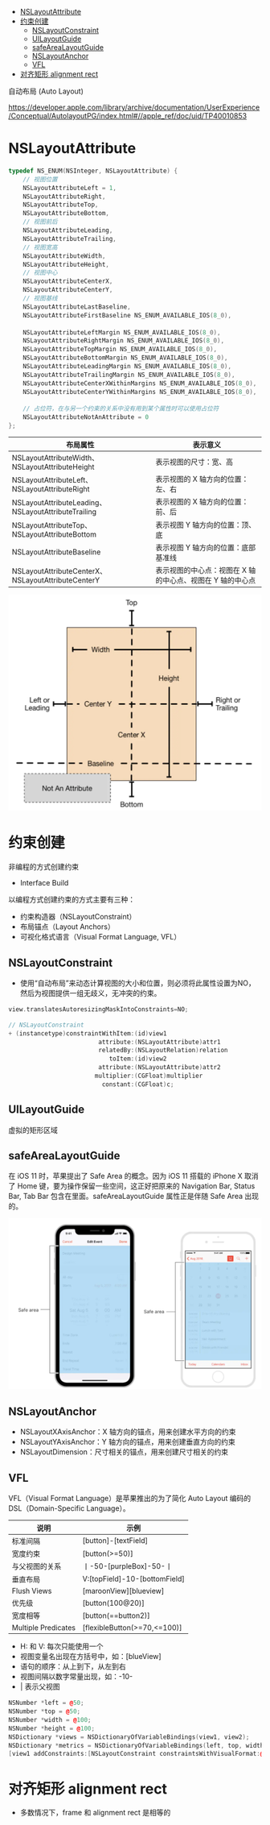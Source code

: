 <!-- TOC -->

- [NSLayoutAttribute](#nslayoutattribute)
- [约束创建](#约束创建)
  - [NSLayoutConstraint](#nslayoutconstraint)
  - [UILayoutGuide](#uilayoutguide)
  - [safeAreaLayoutGuide](#safearealayoutguide)
  - [NSLayoutAnchor](#nslayoutanchor)
  - [VFL](#vfl)
- [对齐矩形 alignment rect](#对齐矩形-alignment-rect)

<!-- /TOC -->

自动布局 (Auto Layout)

https://developer.apple.com/library/archive/documentation/UserExperience/Conceptual/AutolayoutPG/index.html#//apple_ref/doc/uid/TP40010853

# NSLayoutAttribute

```c++
typedef NS_ENUM(NSInteger, NSLayoutAttribute) {
    // 视图位置
    NSLayoutAttributeLeft = 1,
    NSLayoutAttributeRight,
    NSLayoutAttributeTop,
    NSLayoutAttributeBottom,
    // 视图前后
    NSLayoutAttributeLeading,
    NSLayoutAttributeTrailing,
    // 视图宽高
    NSLayoutAttributeWidth,
    NSLayoutAttributeHeight,
    // 视图中心
    NSLayoutAttributeCenterX,
    NSLayoutAttributeCenterY,
    // 视图基线
    NSLayoutAttributeLastBaseline,
    NSLayoutAttributeFirstBaseline NS_ENUM_AVAILABLE_IOS(8_0),

    NSLayoutAttributeLeftMargin NS_ENUM_AVAILABLE_IOS(8_0),
    NSLayoutAttributeRightMargin NS_ENUM_AVAILABLE_IOS(8_0),
    NSLayoutAttributeTopMargin NS_ENUM_AVAILABLE_IOS(8_0),
    NSLayoutAttributeBottomMargin NS_ENUM_AVAILABLE_IOS(8_0),
    NSLayoutAttributeLeadingMargin NS_ENUM_AVAILABLE_IOS(8_0),
    NSLayoutAttributeTrailingMargin NS_ENUM_AVAILABLE_IOS(8_0),
    NSLayoutAttributeCenterXWithinMargins NS_ENUM_AVAILABLE_IOS(8_0),
    NSLayoutAttributeCenterYWithinMargins NS_ENUM_AVAILABLE_IOS(8_0),

    // 占位符，在与另一个约束的关系中没有用到某个属性时可以使用占位符
    NSLayoutAttributeNotAnAttribute = 0
};
```

| 布局属性                                            | 表示意义                                                   |
| --------------------------------------------------- | ---------------------------------------------------------- |
| NSLayoutAttributeWidth、NSLayoutAttributeHeight     | 表示视图的尺寸：宽、高                                     |
| NSLayoutAttributeLeft、NSLayoutAttributeRight       | 表示视图的 X 轴方向的位置：左、右                          |
| NSLayoutAttributeLeading、NSLayoutAttributeTrailing | 表示视图的 X 轴方向的位置：前、后                          |
| NSLayoutAttributeTop、 NSLayoutAttributeBottom      | 表示视图 Y 轴方向的位置：顶、底                            |
| NSLayoutAttributeBaseline                           | 表示视图 Y 轴方向的位置：底部基准线                        |
| NSLayoutAttributeCenterX、NSLayoutAttributeCenterY  | 表示视图的中心点：视图在 X 轴的中心点、视图在 Y 轴的中心点 |

![Alt text](images/8.png)

# 约束创建

非编程的方式创建约束

- Interface Build

以编程方式创建约束的方式主要有三种：

- 约束构造器（NSLayoutConstraint）
- 布局锚点（Layout Anchors）
- 可视化格式语言（Visual Format Language, VFL）

## NSLayoutConstraint

* 使用“自动布局”来动态计算视图的大小和位置，则必须将此属性设置为NO，然后为视图提供一组无歧义，无冲突的约束。

```c++
view.translatesAutoresizingMaskIntoConstraints=NO; 
```

```c++
// NSLayoutConstraint
+ (instancetype)constraintWithItem:(id)view1
                         attribute:(NSLayoutAttribute)attr1
                         relatedBy:(NSLayoutRelation)relation
                            toItem:(id)view2
                         attribute:(NSLayoutAttribute)attr2
                        multiplier:(CGFloat)multiplier
                          constant:(CGFloat)c;
```

## UILayoutGuide

虚拟的矩形区域

## safeAreaLayoutGuide

在 iOS 11 时，苹果提出了 Safe Area 的概念。因为 iOS 11 搭载的 iPhone X 取消了 Home 键，要为操作保留一些空间，这正好把原来的 Navigation Bar, Status Bar, Tab Bar 包含在里面。safeAreaLayoutGuide 属性正是伴随 Safe Area 出现的。

![Alt text](images/9.png)

## NSLayoutAnchor

- NSLayoutXAxisAnchor：X 轴方向的锚点，用来创建水平方向的约束
- NSLayoutYAxisAnchor：Y 轴方向的锚点，用来创建垂直方向的约束
- NSLayoutDimension：尺寸相关的锚点，用来创建尺寸相关的约束

## VFL

VFL（Visual Format Language）是苹果推出的为了简化 Auto Layout 编码的 DSL（Domain-Specific Language）。

| 说明                | 示例                          |
| ------------------- | ----------------------------- |
| 标准间隔            | [button]-[textField]          |
| 宽度约束            | [button(>=50)]                |
| 与父视图的关系      | 丨-50-[purpleBox]-50-丨       |
| 垂直布局            | V:[topField]-10-[bottomField] |
| Flush Views         | [maroonView][blueview]        |
| 优先级              | [button(100@20)]              |
| 宽度相等            | [button(==button2)]           |
| Multiple Predicates | [flexibleButton(>=70,<=100)]  |

- H: 和 V: 每次只能使用一个
- 视图变量名出现在方括号中，如：[blueView]
- 语句的顺序：从上到下，从左到右
- 视图间隔以数字常量出现，如：-10-
- | 表示父视图

```c++
NSNumber *left = @50;
NSNumber *top = @50;
NSNumber *width = @100;
NSNumber *height = @100;
NSDictionary *views = NSDictionaryOfVariableBindings(view1, view2);
NSDictionary *metrics = NSDictionaryOfVariableBindings(left, top, width, height);
[view1 addConstraints:[NSLayoutConstraint constraintsWithVisualFormat:@"H:|-left-[view(>=width)]" options:0 metrics:metrics views:views]];
```

# 对齐矩形 alignment rect

- 多数情况下，frame 和 alignment rect 是相等的
